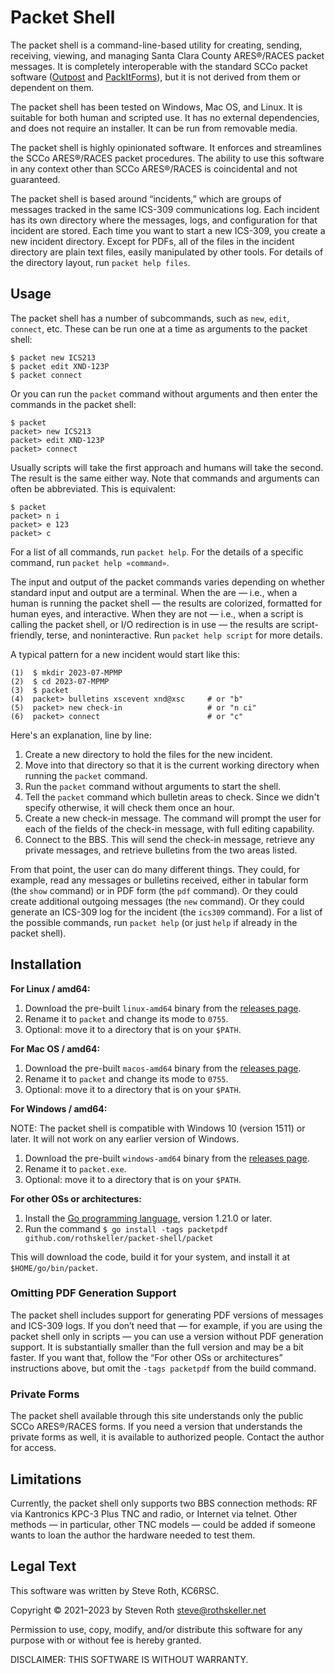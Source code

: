 # Packet Shell

The packet shell is a command-line-based utility for creating, sending,
receiving, viewing, and managing Santa Clara County ARES®/RACES packet messages.
It is completely interoperable with the standard SCCo packet software ([Outpost]
and [PackItForms]), but it is not derived from them or dependent on them.

[Outpost]: http://www.outpostpm.org/
[PackItForms]: https://www.scc-ares-races.org/data/packet/about-packitforms.html

The packet shell has been tested on Windows, Mac OS, and Linux.  It is suitable
for both human and scripted use.  It has no external dependencies, and does not
require an installer.  It can be run from removable media.

The packet shell is highly opinionated software.  It enforces and streamlines
the SCCo ARES®/RACES packet procedures.  The ability to use this software in any
context other than SCCo ARES®/RACES is coincidental and not guaranteed.

The packet shell is based around “incidents,” which are groups of messages
tracked in the same ICS-309 communications log.  Each incident has its own
directory where the messages, logs, and configuration for that incident are
stored.  Each time you want to start a new ICS-309, you create a new incident
directory.  Except for PDFs, all of the files in the incident directory are
plain text files, easily manipulated by other tools.  For details of the
directory layout, run `packet help files`.

## Usage

The packet shell has a number of subcommands, such as `new`, `edit`, `connect`,
etc.  These can be run one at a time as arguments to the packet shell:

    $ packet new ICS213
    $ packet edit XND-123P
    $ packet connect

Or you can run the `packet` command without arguments and then enter the
commands in the packet shell:

    $ packet
    packet> new ICS213
    packet> edit XND-123P
    packet> connect

Usually scripts will take the first approach and humans will take the second.
The result is the same either way.  Note that commands and arguments can often
be abbreviated.  This is equivalent:

    $ packet
    packet> n i
    packet> e 123
    packet> c

For a list of all commands, run `packet help`.  For the details of a specific
command, run `packet help «command»`.

The input and output of the packet commands varies depending on whether standard
input and output are a terminal.  When the are — i.e., when a human is running
the packet shell — the results are colorized, formatted for human eyes, and
interactive.  When they are not — i.e., when a script is calling the packet
shell, or I/O redirection is in use — the results are script-friendly, terse,
and noninteractive.  Run `packet help script` for more details.

A typical pattern for a new incident would start like this:

    (1)  $ mkdir 2023-07-MPMP
    (2)  $ cd 2023-07-MPMP
    (3)  $ packet
    (4)  packet> bulletins xscevent xnd@xsc     # or "b"
    (5)  packet> new check-in                   # or "n ci"
    (6)  packet> connect                        # or "c"

Here's an explanation, line by line:

1.  Create a new directory to hold the files for the new incident.
2.  Move into that directory so that it is the current working directory when
    running the `packet` command.
3.  Run the `packet` command without arguments to start the shell.
4.  Tell the `packet` command which bulletin areas to check.  Since we didn't
    specify otherwise, it will check them once an hour.
5.  Create a new check-in message.  The command will prompt the user for each of
    the fields of the check-in message, with full editing capability.
6.  Connect to the BBS.  This will send the check-in message, retrieve any
    private messages, and retrieve bulletins from the two areas listed.

From that point, the user can do many different things.  They could, for
example, read any messages or bulletins received, either in tabular form (the
`show` command) or in PDF form (the `pdf` command).  Or they could create
additional outgoing messages (the `new` command).  Or they could generate an
ICS-309 log for the incident (the `ics309` command).  For a list of the
possible commands, run `packet help` (or just `help` if already in the packet
shell).

## Installation

**For Linux / amd64:**

1. Download the pre-built `linux-amd64` binary from the [releases page](../../releases).
2. Rename it to `packet` and change its mode to `0755`.
3. Optional: move it to a directory that is on your `$PATH`.

**For Mac OS / amd64:**

1. Download the pre-built `macos-amd64` binary from the [releases page](../../releases).
2. Rename it to `packet` and change its mode to `0755`.
3. Optional: move it to a directory that is on your `$PATH`.

**For Windows / amd64:**

NOTE:  The packet shell is compatible with Windows 10 (version 1511) or later.
It will not work on any earlier version of Windows.

1. Download the pre-built `windows-amd64` binary from the [releases page](../../releases).
2. Rename it to `packet.exe`.
3. Optional: move it to a directory that is on your `$PATH`.

**For other OSs or architectures:**

1. Install the [Go programming language](https://go.dev/), version 1.21.0 or
   later.
2. Run the command 
   `$ go install -tags packetpdf github.com/rothskeller/packet-shell/packet`

This will download the code, build it for your system, and install it at
`$HOME/go/bin/packet`.

### Omitting PDF Generation Support

The packet shell includes support for generating PDF versions of messages and
ICS-309 logs.  If you don’t need that — for example, if you are using the packet
shell only in scripts — you can use a version without PDF generation support.
It is substantially smaller than the full version and may be a bit faster.  If
you want that, follow the “For other OSs or architectures” instructions above,
but omit the `-tags packetpdf` from the build command.

### Private Forms

The packet shell available through this site understands only the public SCCo
ARES®/RACES forms.  If you need a version that understands the private forms as
well, it is available to authorized people.  Contact the author for access.

## Limitations

Currently, the packet shell only supports two BBS connection methods: RF via
Kantronics KPC-3 Plus TNC and radio, or Internet via telnet.  Other methods —
in particular, other TNC models — could be added if someone wants to loan the
author the hardware needed to test them.

## Legal Text

This software was written by Steve Roth, KC6RSC.

Copyright © 2021–2023 by Steven Roth <steve@rothskeller.net>

Permission to use, copy, modify, and/or distribute this software for any purpose
with or without fee is hereby granted.

DISCLAIMER: THIS SOFTWARE IS WITHOUT WARRANTY.
